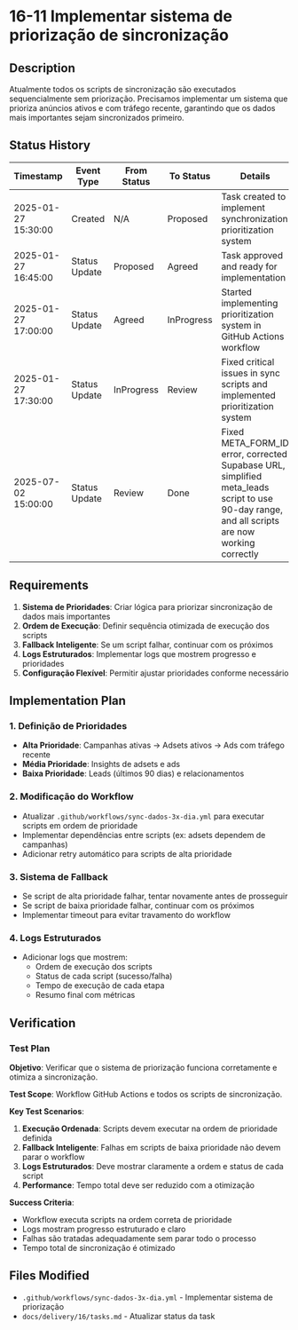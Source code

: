 # 16-11 Implementar sistema de priorização de sincronização

## Description

Atualmente todos os scripts de sincronização são executados sequencialmente sem priorização. Precisamos implementar um sistema que prioriza anúncios ativos e com tráfego recente, garantindo que os dados mais importantes sejam sincronizados primeiro.

## Status History

| Timestamp | Event Type | From Status | To Status | Details | User |
|-----------|------------|-------------|-----------|---------|------|
| 2025-01-27 15:30:00 | Created | N/A | Proposed | Task created to implement synchronization prioritization system | AI Agent |
| 2025-01-27 16:45:00 | Status Update | Proposed | Agreed | Task approved and ready for implementation | AI Agent |
| 2025-01-27 17:00:00 | Status Update | Agreed | InProgress | Started implementing prioritization system in GitHub Actions workflow | AI Agent |
| 2025-01-27 17:30:00 | Status Update | InProgress | Review | Fixed critical issues in sync scripts and implemented prioritization system | AI Agent |
| 2025-07-02 15:00:00 | Status Update | Review | Done | Fixed META_FORM_ID error, corrected Supabase URL, simplified meta_leads script to use 90-day range, and all scripts are now working correctly | AI Agent |

## Requirements

1. **Sistema de Prioridades**: Criar lógica para priorizar sincronização de dados mais importantes
2. **Ordem de Execução**: Definir sequência otimizada de execução dos scripts
3. **Fallback Inteligente**: Se um script falhar, continuar com os próximos
4. **Logs Estruturados**: Implementar logs que mostrem progresso e prioridades
5. **Configuração Flexível**: Permitir ajustar prioridades conforme necessário

## Implementation Plan

### 1. Definição de Prioridades
- **Alta Prioridade**: Campanhas ativas → Adsets ativos → Ads com tráfego recente
- **Média Prioridade**: Insights de adsets e ads
- **Baixa Prioridade**: Leads (últimos 90 dias) e relacionamentos

### 2. Modificação do Workflow
- Atualizar `.github/workflows/sync-dados-3x-dia.yml` para executar scripts em ordem de prioridade
- Implementar dependências entre scripts (ex: adsets dependem de campanhas)
- Adicionar retry automático para scripts de alta prioridade

### 3. Sistema de Fallback
- Se script de alta prioridade falhar, tentar novamente antes de prosseguir
- Se script de baixa prioridade falhar, continuar com os próximos
- Implementar timeout para evitar travamento do workflow

### 4. Logs Estruturados
- Adicionar logs que mostrem:
  - Ordem de execução dos scripts
  - Status de cada script (sucesso/falha)
  - Tempo de execução de cada etapa
  - Resumo final com métricas

## Verification

### Test Plan

**Objetivo**: Verificar que o sistema de priorização funciona corretamente e otimiza a sincronização.

**Test Scope**: Workflow GitHub Actions e todos os scripts de sincronização.

**Key Test Scenarios**:
1. **Execução Ordenada**: Scripts devem executar na ordem de prioridade definida
2. **Fallback Inteligente**: Falhas em scripts de baixa prioridade não devem parar o workflow
3. **Logs Estruturados**: Deve mostrar claramente a ordem e status de cada script
4. **Performance**: Tempo total deve ser reduzido com a otimização

**Success Criteria**:
- Workflow executa scripts na ordem correta de prioridade
- Logs mostram progresso estruturado e claro
- Falhas são tratadas adequadamente sem parar todo o processo
- Tempo total de sincronização é otimizado

## Files Modified

- `.github/workflows/sync-dados-3x-dia.yml` - Implementar sistema de priorização
- `docs/delivery/16/tasks.md` - Atualizar status da task 